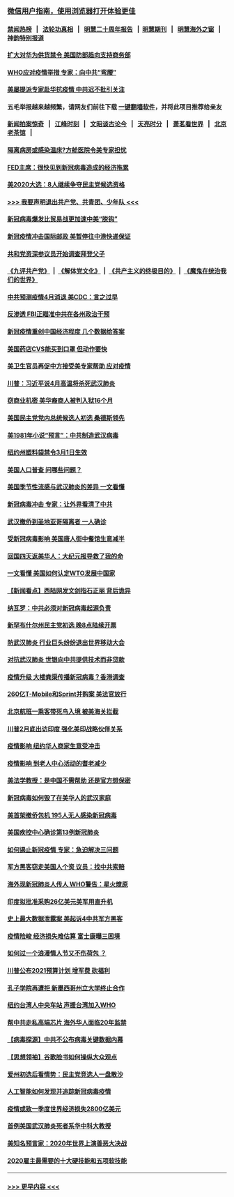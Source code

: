 ### [微信用户指南，使用浏览器打开体验更佳](https://github.com/gfw-breaker/banned-news1/blob/master/indexes/wechat-guide.md?t=0)
#### [禁闻热榜](热点新闻.md?t=0)  &nbsp;&nbsp;|&nbsp;&nbsp; [法轮功真相](https://github.com/gfw-breaker/truth/blob/master/README.md?t=0) &nbsp;&nbsp;|&nbsp;&nbsp; [明慧二十周年报告](https://github.com/gfw-breaker/mh-reports/blob/master/README.md?t=0) &nbsp;&nbsp;|&nbsp;&nbsp;[明慧期刊](https://github.com/gfw-breaker/mh-qikan) &nbsp;&nbsp;|&nbsp;&nbsp; [明慧海外之窗](https://github.com/gfw-breaker/mh-news/blob/master/README.md?t=0) &nbsp;&nbsp;|&nbsp;&nbsp; [神韵特别报道](https://github.com/gfw-breaker/mh-news/blob/master/shenyun.md?t=0)
#### [扩大对华为供货禁令 美国防部趋向支持商务部](../pages/nsc412/n11864773.md?t=02131044) 
#### [WHO应对疫情举措 专家：向中共“弯腰”](../pages/nsc412/n11864727.md?t=02131044) 
#### [美屡提派专家赴华抗疫情 中共迟不批引关注](../pages/nsc412/n11864719.md?t=02131044) 
#### 五毛举报越来越频繁，请网友们前往下载 [一键翻墙软件](https://github.com/gfw-breaker/ssr-accounts)，并将此项目推荐给亲友
#### [新闻拍案惊奇](https://github.com/gfw-breaker/banned-news1/blob/master/pages/link4.md) &nbsp;&nbsp;|&nbsp;&nbsp; [江峰时刻](https://github.com/gfw-breaker/banned-news1/blob/master/pages/link4.md) &nbsp;&nbsp;|&nbsp;&nbsp; [文昭谈古论今](https://github.com/gfw-breaker/banned-news1/blob/master/pages/link4.md) &nbsp;&nbsp;|&nbsp;&nbsp; [天亮时分](https://github.com/gfw-breaker/banned-news1/blob/master/pages/link4.md) &nbsp;&nbsp;|&nbsp;&nbsp; [萧茗看世界](https://github.com/gfw-breaker/banned-news1/blob/master/pages/link4.md) &nbsp;&nbsp;|&nbsp;&nbsp; [北京老茶馆](https://github.com/gfw-breaker/banned-news1/blob/master/pages/link4.md) &nbsp;&nbsp;|&nbsp;&nbsp; 
#### [隔离病房或感染温床?方舱医院令美专家担忧](../pages/nsc412/n11864575.md?t=02131044) 
#### [FED主席：很快见到新冠病毒造成的经济拖累](../pages/nsc412/n11864507.md?t=02131044) 
#### [美2020大选：8人继续争夺民主党候选资格](../pages/nsc412/n11864327.md?t=02131044) 
#### [>>> 我要声明退出共产党、共青团、少年队 <<<](https://github.com/begood0513/goodnews/blob/master/quit/letter.md) 
#### [新冠病毒爆发比贸易战更加速中美“脱钩”](../pages/nsc412/n11864470.md?t=02131044) 
#### [新冠疫情冲击国际邮政 美暂停往中港快递保证](../pages/nsc412/n11864207.md?t=02131044) 
#### [共和党资深参议员开始调查拜登父子](../pages/nsc412/n11863984.md?t=02131044) 
#### [《九评共产党》](https://github.com/begood0513/9ping.md/blob/master/README.md) &nbsp;|&nbsp; [《解体党文化》](../../../../jtdwh.md/blob/master/README.md)  &nbsp;|&nbsp; [《共产主义的终极目的》](../../../../gczydzjmd.md/blob/master/README.md) &nbsp;|&nbsp; [《魔鬼在统治我们的世界》](../../../../mgztzwmdsj.md/blob/master/README.md) 
#### [中共预测疫情4月消退 美CDC：言之过早](../pages/nsc412/n11864310.md?t=02131044) 
#### [反渗透 FBI正瞄准中共在各州政治干预](../pages/nsc412/n11864300.md?t=02131044) 
#### [新冠疫情重创中国经济程度 几个数据给答案](../pages/nsc412/n11864203.md?t=02131044) 
#### [美国药店CVS能买到口罩 但动作要快](../pages/nsc412/n11862438.md?t=02131044) 
#### [美卫生官员再促中方接受美专家帮助 应对疫情](../pages/nsc412/n11864043.md?t=02131044) 
#### [川普：习近平说4月高温将杀死武汉肺炎](../pages/nsc412/n11860814.md?t=02131044) 
#### [窃商业机密 美华裔商人被判入狱16个月](../pages/nsc412/n11863911.md?t=02131044) 
#### [美国民主党党内总统候选人初选 桑德斯领先](../pages/nsc412/n11863475.md?t=02131044) 
#### [美1981年小说“预言”：中共制造武汉病毒](../pages/nsc412/n11863306.md?t=02131044) 
#### [纽约州塑料袋禁令3月1日生效](../pages/nsc412/n11862832.md?t=02131044) 
#### [美国人口普查  问哪些问题？](../pages/nsc412/n11862808.md?t=02131044) 
#### [美国季节性流感与武汉肺炎的差异 一文看懂](../pages/nsc412/n11862428.md?t=02131044) 
#### [新冠病毒冲击 专家：让外界看清了中共](../pages/nsc412/n11862280.md?t=02131044) 
#### [武汉撤侨到圣地亚哥隔离者 一人确诊](../pages/nsc412/n11862460.md?t=02131044) 
#### [受新冠病毒影响 美国唐人街中餐馆生意减半](../pages/nsc412/n11861940.md?t=02131044) 
#### [回国四天返美华人：大纪元报导救了我的命](../pages/nsc412/n11862181.md?t=02131044) 
#### [一文看懂 美国如何认定WTO发展中国家](../pages/nsc412/n11862051.md?t=02131044) 
#### [【新闻看点】西陆网发文剑指石正丽 背后诡异](../pages/nsc412/n11861792.md?t=02131044) 
#### [纳瓦罗：中共必须对新冠病毒起源负责](../pages/nsc412/n11861810.md?t=02131044) 
#### [新罕布什尔州民主党初选 晚8点陆续开票](../pages/nsc412/n11861872.md?t=02131044) 
#### [防武汉肺炎 行业巨头纷纷退出世界移动大会](../pages/nsc412/n11861795.md?t=02131044) 
#### [对抗武汉肺炎 世银向中共提供技术而非贷款](../pages/nsc412/n11861652.md?t=02131044) 
#### [疫情升级 大楼粪渠传播新冠病毒？香港调查](../pages/nsc412/n11861556.md?t=02131044) 
#### [260亿T-Mobile和Sprint并购案 美法官放行](../pages/nsc412/n11861511.md?t=02131044) 
#### [北京航班一乘客带死鸟入境 被美海关拦截](../pages/nsc412/n11861317.md?t=02131044) 
#### [川普2月底出访印度 强化美印战略伙伴关系](../pages/nsc412/n11860557.md?t=02131044) 
#### [疫情影响  纽约华人商家生意受冲击](../pages/nsc412/n11860284.md?t=02131044) 
#### [疫情影响  到老人中心活动的耆老减少](../pages/nsc412/n11860199.md?t=02131044) 
#### [美法学教授：是中国不需帮助 还是官方想保密](../pages/nsc412/n11859492.md?t=02131044) 
#### [新冠病毒如何毁了在美华人的武汉家庭](../pages/nsc412/n11859524.md?t=02131044) 
#### [美首架撤侨包机 195人无人感染新冠病毒](../pages/nsc412/n11859908.md?t=02131044) 
#### [美国疾控中心确诊第13例新冠肺炎](../pages/nsc412/n11859966.md?t=02131044) 
#### [如何遏止新冠疫情 专家：急迫解决三问题](../pages/nsc412/n11859685.md?t=02131044) 
#### [军方黑客窃走美国人个资 议员：找中共索赔](../pages/nsc412/n11859371.md?t=02131044) 
#### [海外现新冠肺炎人传人 WHO警告：星火燎原](../pages/nsc412/n11859252.md?t=02131044) 
#### [印度拟批准采购26亿美元美军用直升机](../pages/nsc412/n11859143.md?t=02131044) 
#### [史上最大数据泄露案 美起诉4中共军方黑客](../pages/nsc412/n11859115.md?t=02131044) 
#### [疫情险峻 经济损失难估算 富士康曝三困境](../pages/nsc412/n11859120.md?t=02131044) 
#### [如何过一个浪漫情人节又不伤荷包 ？](../pages/nsc412/n11858969.md?t=02131044) 
#### [川普公布2021预算计划 增军费 砍福利](../pages/nsc412/n11859012.md?t=02131044) 
#### [孔子学院再遭拒 新墨西哥州立大学终止合作](../pages/nsc412/n11858661.md?t=02131044) 
#### [纽约台湾人中央车站  声援台湾加入WHO](../pages/nsc412/n11857757.md?t=02131044) 
#### [帮中共走私高端芯片 海外华人面临20年监禁](../pages/nsc412/n11855016.md?t=02131044) 
#### [【病毒探源】中共不公布病毒关键数据内幕](../pages/nsc412/n11856584.md?t=02131044) 
#### [【思想领袖】谷歌脸书如何操纵大众观点](../pages/nsc412/n11680874.md?t=02131044) 
#### [爱州初选后看情势：民主党竞选人一盘散沙](../pages/nsc412/n11856557.md?t=02131044) 
#### [人工智能如何发现并追踪新冠病毒疫情](../pages/nsc412/n11856398.md?t=02131044) 
#### [疫情或致一季度世界经济损失2800亿美元](../pages/nsc412/n11855639.md?t=02131044) 
#### [首例美国武汉肺炎死者系华中科大教授](../pages/nsc412/n11855500.md?t=02131044) 
#### [美知名预言家：2020年世界上演善恶大决战](../pages/nsc412/n11855418.md?t=02131044) 
#### [2020雇主最需要的十大硬技能和五项软技能](../pages/nsc412/n11850953.md?t=02131044) 

----
#### [ >>> 更早内容 <<< ](../indexes/nsc412-earlier.md)
